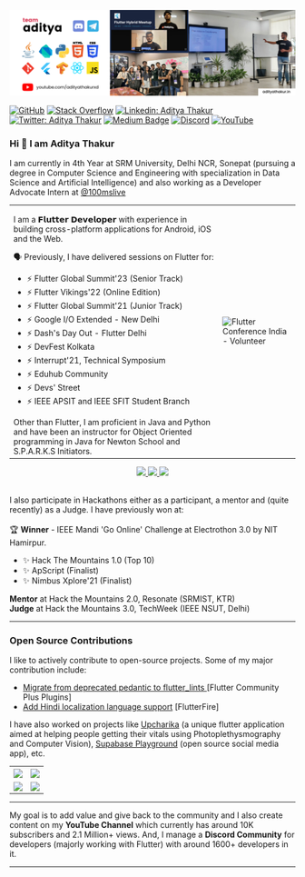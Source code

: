 <p align="center">
<img alt="Banner Image" src="https://github.com/adityathakurxd/adityathakurxd/blob/master/bannerimg.png" width="1080px">
</p>

[![GitHub](https://img.shields.io/github/followers/adityathakurxd?label=follow&style=social)](https://github.com/adityathakurxd)
[![Stack Overflow](https://img.shields.io/badge/Aditya_Thakur-11690853?style=flat-square&logo=stack-overflow&logoColor=white)](https://stackoverflow.com/users/11690853/aditya-thakur)
[![Linkedin: Aditya Thakur](https://img.shields.io/badge/-Aditya%20Thakur-blue?style=flat-square&logo=Linkedin&logoColor=white&link=https://www.linkedin.com/in/adityathakurxd/)](https://www.linkedin.com/in/adityathakurxd/)
[![Twitter: Aditya Thakur](https://img.shields.io/twitter/follow/adityathakurxd?style=social)](https://twitter.com/adityathakurxd)
[![Medium Badge](https://img.shields.io/badge/-@Aditya%20Thakur-black?style=flat-square&labelColor=000000&logo=Medium&link=https://medium.com/@adityathakurxd)](https://medium.com/@adityathakurxd)
[![Discord](https://img.shields.io/badge/-Team%20Aditya-7289DA?style=flat-square&labelColor=7289DA&logo=Discord&logoColor=white&link=https://discord.gg/mx5tjevvQd)](https://discord.gg/mx5tjevvQd)
[![YouTube](https://img.shields.io/youtube/channel/views/UChCAJNpMwoEUYCsE_eSyU4w?style=social)](https://www.youtube.com/channel/UChCAJNpMwoEUYCsE_eSyU4w)

### Hi 👋 I am Aditya Thakur
<p>I am currently in 4th Year at SRM University, Delhi NCR, Sonepat (pursuing a degree in Computer Science and Engineering with specialization in Data Science and Artificial Intelligence) and also working as a Developer Advocate Intern at <a href="https://github.com/100mslive">@100mslive<a></p>

<table>
<tr>
<td>

<p>I am a 𝗙𝗹𝘂𝘁𝘁𝗲𝗿 𝗗𝗲𝘃𝗲𝗹𝗼𝗽𝗲𝗿 with experience in building cross-platform applications for Android, iOS and the Web.</p>
<p>🗣️ Previously, I have delivered sessions on Flutter for:
    <ul>
    <li>⚡ Flutter Global Summit'23 (Senior Track)</li>
    <li>⚡ Flutter Vikings'22 (Online Edition)</li>
    <li>⚡ Flutter Global Summit'21 (Junior Track)</li>
    <li>⚡ Google I/O Extended - New Delhi</li>
    <li>⚡ Dash's Day Out - Flutter Delhi</li>
    <li>⚡ DevFest Kolkata</li>
    <li>⚡ Interrupt'21, Technical Symposium</li>
    <li>⚡ Eduhub Community</li>
    <li>⚡ Devs' Street</li>
    <li>⚡ IEEE APSIT and IEEE SFIT Student Branch</li>
</ul>
</p>
Other than Flutter, I am proficient in Java and Python and have been an instructor for Object Oriented programming in Java for Newton School and S.P.A.R.K.S Initiators.
    
</td>
<td>

<img src="https://user-images.githubusercontent.com/53579386/221858168-a60077da-4200-4dc6-b87b-3d9944cbbdad.jpeg"  alt="Flutter Conference India - Volunteer">
</td>
</tr>
</table>

<p align="center">
  <a href="https://twitter.com/adityathakurxd">
    <img src="https://img.shields.io/twitter/follow/adityathakurxd?label=Twitter&logo=twitter&style=for-the-badge&color=blue" />
  </a>
  <a href="https://discord.com/invite/mx5tjevvQd">
    <img src="https://img.shields.io/discord/768695045259264011?logo=discord&style=for-the-badge&color=blue" />
  </a>
  <a href="https://youtube.com/adityathakurxd?sub_confirmation=1">
    <img src="https://img.shields.io/youtube/channel/subscribers/UChCAJNpMwoEUYCsE_eSyU4w?style=for-the-badge&logo=youtube&label=Youtube&color=blue" />
  </a>
</p>

<br>
I also participate in Hackathons either as a participant, a mentor and (quite recently) as a Judge. I have previously won at:
<br><br>
🏆 <b>Winner</b> - IEEE Mandi 'Go Online' Challenge at Electrothon 3.0 by NIT Hamirpur.
<br>
<ul>
    <li>✨ Hack The Mountains 1.0 (Top 10)</li>
    <li>✨ ApScript (Finalist)</li>
    <li>✨ Nimbus Xplore'21 (Finalist)</li>
</ul>
<b>Mentor</b> at Hack the Mountains 2.0, Resonate (SRMIST, KTR)
<br>
<b>Judge</b> at Hack the Mountains 3.0, TechWeek (IEEE NSUT, Delhi)
<hr>
</p>

### Open Source Contributions
I like to actively contribute to open-source projects. Some of my major contribution include:
- [Migrate from deprecated pedantic to flutter_lints ](https://github.com/fluttercommunity/plus_plugins/pull/519) [Flutter Community Plus Plugins]
- [Add Hindi localization language support](https://github.com/firebase/flutterfire/pull/7778) [FlutterFire]

I have also worked on projects like [Upcharika](https://github.com/smaranjitghose/Upcharika) (a unique flutter application aimed at helping people getting their vitals using Photoplethysmography and Computer Vision), [Supabase Playground](https://github.com/ibhavikmakwana/supabase_playground) (open source social media app), etc.

<table>
<tr>
<td>
        
<a href="https://github.com/fluttercommunity/plus_plugins">
  <img align="center" src="https://github-readme-stats.vercel.app/api/pin/?username=fluttercommunity&repo=plus_plugins&title_color=ffffff&text_color=c9cacc&icon_color=2bbc8a&bg_color=1d1f21" />
</a>
    
</td>
<td>
    <a href="https://github.com/FirebaseExtended/flutterfire">
  <img align="center" src="https://github-readme-stats.vercel.app/api/pin/?username=FirebaseExtended&repo=flutterfire&title_color=ffffff&text_color=c9cacc&icon_color=2bbc8a&bg_color=1d1f21" />
</a>   
</td>
</tr>
<tr>
<td>
        
<a href="https://github.com/ibhavikmakwana/supabase_playground">
  <img align="center" src="https://github-readme-stats.vercel.app/api/pin/?username=ibhavikmakwana&repo=supabase_playground&title_color=ffffff&text_color=c9cacc&icon_color=2bbc8a&bg_color=1d1f21" />
</a>
    
</td>
<td>
    <a href="https://github.com/smaranjitghose/Upcharika">
  <img align="center" src="https://github-readme-stats.vercel.app/api/pin/?username=smaranjitghose&repo=Upcharika&title_color=ffffff&text_color=c9cacc&icon_color=2bbc8a&bg_color=1d1f21" />
</a>   
</td>
</tr>
</table>

<hr>
My goal is to add value and give back to the community and I also create content on my <b>YouTube Channel</b> which currently has around 10K subscribers and 2.1 Million+ views. And, I manage a <b>Discord Community</b> for developers (majorly working with Flutter) with around 1600+ developers in it.

<hr>

